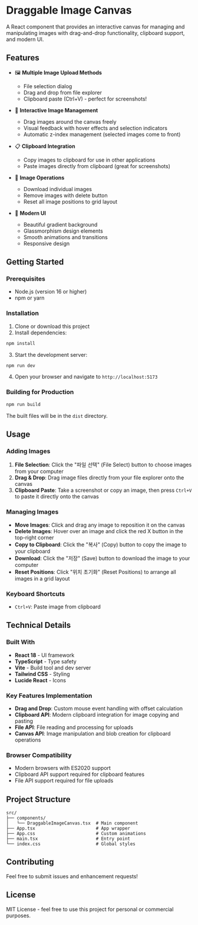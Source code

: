 # Draggable Image Canvas

A React component that provides an interactive canvas for managing and manipulating images with drag-and-drop functionality, clipboard support, and modern UI.

## Features

- 🖼️ **Multiple Image Upload Methods**
  - File selection dialog
  - Drag and drop from file explorer
  - Clipboard paste (Ctrl+V) - perfect for screenshots!

- 🎯 **Interactive Image Management**
  - Drag images around the canvas freely
  - Visual feedback with hover effects and selection indicators
  - Automatic z-index management (selected images come to front)

- 📋 **Clipboard Integration**
  - Copy images to clipboard for use in other applications
  - Paste images directly from clipboard (great for screenshots)

- 💾 **Image Operations**
  - Download individual images
  - Remove images with delete button
  - Reset all image positions to grid layout

- 🎨 **Modern UI**
  - Beautiful gradient background
  - Glassmorphism design elements
  - Smooth animations and transitions
  - Responsive design

## Getting Started

### Prerequisites

- Node.js (version 16 or higher)
- npm or yarn

### Installation

1. Clone or download this project
2. Install dependencies:

```bash
npm install
```

3. Start the development server:

```bash
npm run dev
```

4. Open your browser and navigate to `http://localhost:5173`

### Building for Production

```bash
npm run build
```

The built files will be in the `dist` directory.

## Usage

### Adding Images

1. **File Selection**: Click the "파일 선택" (File Select) button to choose images from your computer
2. **Drag & Drop**: Drag image files directly from your file explorer onto the canvas
3. **Clipboard Paste**: Take a screenshot or copy an image, then press `Ctrl+V` to paste it directly onto the canvas

### Managing Images

- **Move Images**: Click and drag any image to reposition it on the canvas
- **Delete Images**: Hover over an image and click the red X button in the top-right corner
- **Copy to Clipboard**: Click the "복사" (Copy) button to copy the image to your clipboard
- **Download**: Click the "저장" (Save) button to download the image to your computer
- **Reset Positions**: Click "위치 초기화" (Reset Positions) to arrange all images in a grid layout

### Keyboard Shortcuts

- `Ctrl+V`: Paste image from clipboard

## Technical Details

### Built With

- **React 18** - UI framework
- **TypeScript** - Type safety
- **Vite** - Build tool and dev server
- **Tailwind CSS** - Styling
- **Lucide React** - Icons

### Key Features Implementation

- **Drag and Drop**: Custom mouse event handling with offset calculation
- **Clipboard API**: Modern clipboard integration for image copying and pasting
- **File API**: File reading and processing for uploads
- **Canvas API**: Image manipulation and blob creation for clipboard operations

### Browser Compatibility

- Modern browsers with ES2020 support
- Clipboard API support required for clipboard features
- File API support required for file uploads

## Project Structure

```
src/
├── components/
│   └── DraggableImageCanvas.tsx  # Main component
├── App.tsx                       # App wrapper
├── App.css                       # Custom animations
├── main.tsx                      # Entry point
└── index.css                     # Global styles
```

## Contributing

Feel free to submit issues and enhancement requests!

## License

MIT License - feel free to use this project for personal or commercial purposes.
